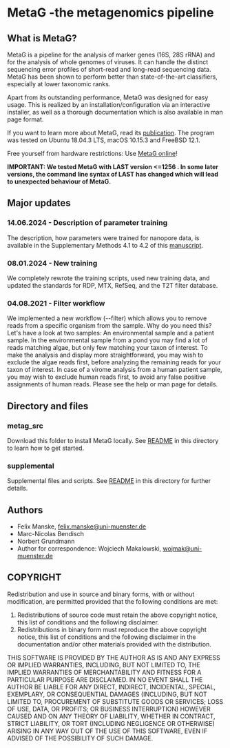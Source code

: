 # MetaG -the metagenomics pipeline
## What is MetaG?
MetaG is a pipeline for the analysis of marker genes (16S, 28S rRNA) and for the
analysis of whole genomes of viruses. It can handle the distinct sequencing
error profiles of short-read and long-read sequencing data.
MetaG has been shown to perform better than state-of-the-art classifiers,
especially at lower taxonomic ranks.

Apart from its outstanding performance, MetaG was designed for easy usage.
This is realized by an installation/configuration via an interactive installer, as
well as a thorough documentation which is also available in man page format.

If you want to learn more about MetaG, read its [publication](https://doi.org/10.1101/2020.03.13.991190).
The program was tested on Ubuntu 18.04.3 LTS, macOS 10.15.3 and FreeBSD 12.1.

Free yourself from hardware restrictions: Use [MetaG online](http://www.bioinformatics.uni-muenster.de/tools/metag)!

**IMPORTANT: We tested MetaG with LAST version <=1256 . In some later versions, the command line syntax of LAST has changed which will lead to unexpected behaviour of MetaG.**

## Major updates
### 14.06.2024 - Description of parameter training
The description, how parameters were trained for nanopore data, is available in the Supplementary Methods 4.1 to 4.2
of this [manuscript](https://doi.org/10.1101/2024.06.11.598475).

### 08.01.2024 - New training
We completely rewrote the training scripts, used new training data, and updated the standards for RDP, MTX, RefSeq, and
the T2T filter database.

### 04.08.2021 - Filter workflow
We implemented a new workflow (--filter) which allows you to remove reads from a specific organism from the sample. Why do you
need this? Let's have a look at two samples: An environmental sample and a patient sample. In the environmental sample from a pond
you may find a lot of reads matching algae, but only few matching your taxon of interest. To make the analysis and display more
straightforward, you may wish to exclude the algae reads first, before analyzing the remaining reads for your taxon of interest.
In case of a virome analysis from a human patient sample, you may wish to exclude human reads first, to avoid any false positive
assignments of human reads.
Please see the help or man page for details.

## Directory and files
### metag_src
Download this folder to install MetaG locally. See [README](../../blob/master/metag_src/install/README) in this directory
to learn how to get started.

### supplemental
Supplemental files and scripts. See [README](../../blob/master/supplemental/README.md) in this directory for further details.

## Authors
* Felix Manske, felix.manske@uni-muenster.de
* Marc-Nicolas Bendisch
* Norbert Grundmann
* Author for correspondence: Wojciech Makalowski, wojmak@uni-muenster.de


## COPYRIGHT
Redistribution and use in source and binary forms, with or without modification,
are permitted provided that the following conditions are met:

1. Redistributions of source code must retain the above copyright
   notice, this list of conditions and the following disclaimer.
2. Redistributions in binary form must reproduce the above copyright
   notice, this list of conditions and the following disclaimer in the
   documentation and/or other materials provided with the distribution.

THIS SOFTWARE IS PROVIDED BY THE AUTHOR AS IS AND ANY EXPRESS OR IMPLIED WARRANTIES,
INCLUDING, BUT NOT LIMITED TO, THE IMPLIED WARRANTIES OF MERCHANTABILITY AND FITNESS
FOR A PARTICULAR PURPOSE ARE DISCLAIMED. IN NO EVENT SHALL THE AUTHOR BE LIABLE FOR
ANY DIRECT, INDIRECT, INCIDENTAL, SPECIAL, EXEMPLARY, OR CONSEQUENTIAL DAMAGES
(INCLUDING, BUT NOT LIMITED TO,  PROCUREMENT  OF  SUBSTITUTE GOODS  OR  SERVICES;
LOSS  OF USE, DATA, OR PROFITS; OR BUSINESS INTERRUPTION) HOWEVER CAUSED AND ON ANY
THEORY OF LIABILITY, WHETHER IN CONTRACT, STRICT LIABILITY, OR TORT (INCLUDING NEGLIGENCE
OR OTHERWISE) ARISING IN ANY WAY OUT OF THE USE OF THIS SOFTWARE, EVEN IF ADVISED OF THE
POSSIBILITY OF SUCH DAMAGE.

